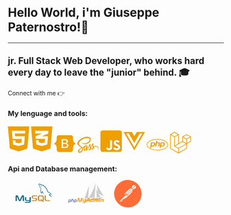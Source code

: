   <h1>
        Hello World, i'm <strong>Giuseppe Paternostro</strong>!👋
    </h1>
    <hr>
    <h2>
        jr. Full Stack Web Developer, who works hard every day to leave the "junior" behind. 🎓
    </h2>
    <div>
        <span>Connect with me 👉</span>
        <a href="https://www.linkedin.com/in/giuseppe-paternostro/"></a>
    </div>
    <div>
        <h3>
            My lenguage and tools:
        </h3>
        <p>
            <svg aria-hidden="true" focusable="false" data-prefix="fab" width="50px" data-icon="html5" class="svg-inline--fa fa-html5 fa-w-12" role="img" xmlns="http://www.w3.org/2000/svg" viewBox="0 0 384 512"><path fill="#EF9F00" d="M0 32l34.9 395.8L191.5 480l157.6-52.2L384 32H0zm308.2 127.9H124.4l4.1 49.4h175.6l-13.6 148.4-97.9 27v.3h-1.1l-98.7-27.3-6-75.8h47.7L138 320l53.5 14.5 53.7-14.5 6-62.2H84.3L71.5 112.2h241.1l-4.4 47.7z"></path></svg>
            <svg aria-hidden="true" focusable="false" data-prefix="fab" width="50px" data-icon="css3-alt" class="svg-inline--fa fa-css3-alt fa-w-12" role="img" xmlns="http://www.w3.org/2000/svg" viewBox="0 0 384 512"><path fill="#EF9F00" d="M0 32l34.9 395.8L192 480l157.1-52.2L384 32H0zm313.1 80l-4.8 47.3L193 208.6l-.3.1h111.5l-12.8 146.6-98.2 28.7-98.8-29.2-6.4-73.9h48.9l3.2 38.3 52.6 13.3 54.7-15.4 3.7-61.6-166.3-.5v-.1l-.2.1-3.6-46.3L193.1 162l6.5-2.7H76.7L70.9 112h242.2z"></path></svg>
            <svg aria-hidden="true" focusable="false" data-prefix="fab" width="50px" data-icon="bootstrap" class="svg-inline--fa fa-bootstrap fa-w-18" role="img" xmlns="http://www.w3.org/2000/svg" viewBox="0 0 576 512"><path fill="#EF9F00" d="M333.5,201.4c0-22.1-15.6-34.3-43-34.3h-50.4v71.2h42.5C315.4,238.2,333.5,225,333.5,201.4z M517,188.6 c-9.5-30.9-10.9-68.8-9.8-98.1c1.1-30.5-22.7-58.5-54.7-58.5H123.7c-32.1,0-55.8,28.1-54.7,58.5c1,29.3-0.3,67.2-9.8,98.1 c-9.6,31-25.7,50.6-52.2,53.1v28.5c26.4,2.5,42.6,22.1,52.2,53.1c9.5,30.9,10.9,68.8,9.8,98.1c-1.1,30.5,22.7,58.5,54.7,58.5h328.7 c32.1,0,55.8-28.1,54.7-58.5c-1-29.3,0.3-67.2,9.8-98.1c9.6-31,25.7-50.6,52.1-53.1v-28.5C542.7,239.2,526.5,219.6,517,188.6z M300.2,375.1h-97.9V136.8h97.4c43.3,0,71.7,23.4,71.7,59.4c0,25.3-19.1,47.9-43.5,51.8v1.3c33.2,3.6,55.5,26.6,55.5,58.3 C383.4,349.7,352.1,375.1,300.2,375.1z M290.2,266.4h-50.1v78.4h52.3c34.2,0,52.3-13.7,52.3-39.5 C344.7,279.6,326.1,266.4,290.2,266.4z"></path></svg>
            <svg aria-hidden="true" focusable="false" data-prefix="fab" width="50px" data-icon="sass" class="svg-inline--fa fa-sass fa-w-20" role="img" xmlns="http://www.w3.org/2000/svg" viewBox="0 0 640 512"><path fill="#EF9F00" d="M301.84 378.92c-.3.6-.6 1.08 0 0zm249.13-87a131.16 131.16 0 0 0-58 13.5c-5.9-11.9-12-22.3-13-30.1-1.2-9.1-2.5-14.5-1.1-25.3s7.7-26.1 7.6-27.2-1.4-6.6-14.3-6.7-24 2.5-25.29 5.9a122.83 122.83 0 0 0-5.3 19.1c-2.3 11.7-25.79 53.5-39.09 75.3-4.4-8.5-8.1-16-8.9-22-1.2-9.1-2.5-14.5-1.1-25.3s7.7-26.1 7.6-27.2-1.4-6.6-14.29-6.7-24 2.5-25.3 5.9-2.7 11.4-5.3 19.1-33.89 77.3-42.08 95.4c-4.2 9.2-7.8 16.6-10.4 21.6-.4.8-.7 1.3-.9 1.7.3-.5.5-1 .5-.8-2.2 4.3-3.5 6.7-3.5 6.7v.1c-1.7 3.2-3.6 6.1-4.5 6.1-.6 0-1.9-8.4.3-19.9 4.7-24.2 15.8-61.8 15.7-63.1-.1-.7 2.1-7.2-7.3-10.7-9.1-3.3-12.4 2.2-13.2 2.2s-1.4 2-1.4 2 10.1-42.4-19.39-42.4c-18.4 0-44 20.2-56.58 38.5-7.9 4.3-25 13.6-43 23.5-6.9 3.8-14 7.7-20.7 11.4-.5-.5-.9-1-1.4-1.5-35.79-38.2-101.87-65.2-99.07-116.5 1-18.7 7.5-67.8 127.07-127.4 98-48.8 176.35-35.4 189.84-5.6 19.4 42.5-41.89 121.6-143.66 133-38.79 4.3-59.18-10.7-64.28-16.3-5.3-5.9-6.1-6.2-8.1-5.1-3.3 1.8-1.2 7 0 10.1 3 7.9 15.5 21.9 36.79 28.9 18.7 6.1 64.18 9.5 119.17-11.8 61.78-23.8 109.87-90.1 95.77-145.6C386.52 18.32 293-.18 204.57 31.22c-52.69 18.7-109.67 48.1-150.66 86.4-48.69 45.6-56.48 85.3-53.28 101.9 11.39 58.9 92.57 97.3 125.06 125.7-1.6.9-3.1 1.7-4.5 2.5-16.29 8.1-78.18 40.5-93.67 74.7-17.5 38.8 2.9 66.6 16.29 70.4 41.79 11.6 84.58-9.3 107.57-43.6s20.2-79.1 9.6-99.5c-.1-.3-.3-.5-.4-.8 4.2-2.5 8.5-5 12.8-7.5 8.29-4.9 16.39-9.4 23.49-13.3-4 10.8-6.9 23.8-8.4 42.6-1.8 22 7.3 50.5 19.1 61.7 5.2 4.9 11.49 5 15.39 5 13.8 0 20-11.4 26.89-25 8.5-16.6 16-35.9 16-35.9s-9.4 52.2 16.3 52.2c9.39 0 18.79-12.1 23-18.3v.1s.2-.4.7-1.2c1-1.5 1.5-2.4 1.5-2.4v-.3c3.8-6.5 12.1-21.4 24.59-46 16.2-31.8 31.69-71.5 31.69-71.5a201.24 201.24 0 0 0 6.2 25.8c2.8 9.5 8.7 19.9 13.4 30-3.8 5.2-6.1 8.2-6.1 8.2a.31.31 0 0 0 .1.2c-3 4-6.4 8.3-9.9 12.5-12.79 15.2-28 32.6-30 37.6-2.4 5.9-1.8 10.3 2.8 13.7 3.4 2.6 9.4 3 15.69 2.5 11.5-.8 19.6-3.6 23.5-5.4a82.2 82.2 0 0 0 20.19-10.6c12.5-9.2 20.1-22.4 19.4-39.8-.4-9.6-3.5-19.2-7.3-28.2 1.1-1.6 2.3-3.3 3.4-5C434.8 301.72 450.1 270 450.1 270a201.24 201.24 0 0 0 6.2 25.8c2.4 8.1 7.09 17 11.39 25.7-18.59 15.1-30.09 32.6-34.09 44.1-7.4 21.3-1.6 30.9 9.3 33.1 4.9 1 11.9-1.3 17.1-3.5a79.46 79.46 0 0 0 21.59-11.1c12.5-9.2 24.59-22.1 23.79-39.6-.3-7.9-2.5-15.8-5.4-23.4 15.7-6.6 36.09-10.2 62.09-7.2 55.68 6.5 66.58 41.3 64.48 55.8s-13.8 22.6-17.7 25-5.1 3.3-4.8 5.1c.5 2.6 2.3 2.5 5.6 1.9 4.6-.8 29.19-11.8 30.29-38.7 1.6-34-31.09-71.4-89-71.1zm-429.18 144.7c-18.39 20.1-44.19 27.7-55.28 21.3C54.61 451 59.31 421.42 82 400c13.8-13 31.59-25 43.39-32.4 2.7-1.6 6.6-4 11.4-6.9.8-.5 1.2-.7 1.2-.7.9-.6 1.9-1.1 2.9-1.7 8.29 30.4.3 57.2-19.1 78.3zm134.36-91.4c-6.4 15.7-19.89 55.7-28.09 53.6-7-1.8-11.3-32.3-1.4-62.3 5-15.1 15.6-33.1 21.9-40.1 10.09-11.3 21.19-14.9 23.79-10.4 3.5 5.9-12.2 49.4-16.2 59.2zm111 53c-2.7 1.4-5.2 2.3-6.4 1.6-.9-.5 1.1-2.4 1.1-2.4s13.9-14.9 19.4-21.7c3.2-4 6.9-8.7 10.89-13.9 0 .5.1 1 .1 1.6-.13 17.9-17.32 30-25.12 34.8zm85.58-19.5c-2-1.4-1.7-6.1 5-20.7 2.6-5.7 8.59-15.3 19-24.5a36.18 36.18 0 0 1 1.9 10.8c-.1 22.5-16.2 30.9-25.89 34.4z"></path></svg>
            <svg aria-hidden="true" focusable="false" data-prefix="fab" width="50px" data-icon="js-square" class="svg-inline--fa fa-js-square fa-w-14" role="img" xmlns="http://www.w3.org/2000/svg" viewBox="0 0 448 512"><path fill="#EF9F00" d="M400 32H48C21.5 32 0 53.5 0 80v352c0 26.5 21.5 48 48 48h352c26.5 0 48-21.5 48-48V80c0-26.5-21.5-48-48-48zM243.8 381.4c0 43.6-25.6 63.5-62.9 63.5-33.7 0-53.2-17.4-63.2-38.5l34.3-20.7c6.6 11.7 12.6 21.6 27.1 21.6 13.8 0 22.6-5.4 22.6-26.5V237.7h42.1v143.7zm99.6 63.5c-39.1 0-64.4-18.6-76.7-43l34.3-19.8c9 14.7 20.8 25.6 41.5 25.6 17.4 0 28.6-8.7 28.6-20.8 0-14.4-11.4-19.5-30.7-28l-10.5-4.5c-30.4-12.9-50.5-29.2-50.5-63.5 0-31.6 24.1-55.6 61.6-55.6 26.8 0 46 9.3 59.8 33.7L368 290c-7.2-12.9-15-18-27.1-18-12.3 0-20.1 7.8-20.1 18 0 12.6 7.8 17.7 25.9 25.6l10.5 4.5c35.8 15.3 55.9 31 55.9 66.2 0 37.8-29.8 58.6-69.7 58.6z"></path></svg>
            <svg aria-hidden="true" focusable="false" data-prefix="fab" width="50px" data-icon="vuejs" class="svg-inline--fa fa-vuejs fa-w-14" role="img" xmlns="http://www.w3.org/2000/svg" viewBox="0 0 448 512"><path fill="#EF9F00" d="M356.9 64.3H280l-56 88.6-48-88.6H0L224 448 448 64.3h-91.1zm-301.2 32h53.8L224 294.5 338.4 96.3h53.8L224 384.5 55.7 96.3z"></path></svg>
            <svg aria-hidden="true" focusable="false" data-prefix="fab" width="50px" data-icon="php" class="svg-inline--fa fa-php fa-w-20" role="img" xmlns="http://www.w3.org/2000/svg" viewBox="0 0 640 512"><path fill="#EF9F00" d="M320 104.5c171.4 0 303.2 72.2 303.2 151.5S491.3 407.5 320 407.5c-171.4 0-303.2-72.2-303.2-151.5S148.7 104.5 320 104.5m0-16.8C143.3 87.7 0 163 0 256s143.3 168.3 320 168.3S640 349 640 256 496.7 87.7 320 87.7zM218.2 242.5c-7.9 40.5-35.8 36.3-70.1 36.3l13.7-70.6c38 0 63.8-4.1 56.4 34.3zM97.4 350.3h36.7l8.7-44.8c41.1 0 66.6 3 90.2-19.1 26.1-24 32.9-66.7 14.3-88.1-9.7-11.2-25.3-16.7-46.5-16.7h-70.7L97.4 350.3zm185.7-213.6h36.5l-8.7 44.8c31.5 0 60.7-2.3 74.8 10.7 14.8 13.6 7.7 31-8.3 113.1h-37c15.4-79.4 18.3-86 12.7-92-5.4-5.8-17.7-4.6-47.4-4.6l-18.8 96.6h-36.5l32.7-168.6zM505 242.5c-8 41.1-36.7 36.3-70.1 36.3l13.7-70.6c38.2 0 63.8-4.1 56.4 34.3zM384.2 350.3H421l8.7-44.8c43.2 0 67.1 2.5 90.2-19.1 26.1-24 32.9-66.7 14.3-88.1-9.7-11.2-25.3-16.7-46.5-16.7H417l-32.8 168.7z"></path></svg>
            <svg aria-hidden="true" focusable="false" data-prefix="fab" width="50px" data-icon="laravel" class="svg-inline--fa fa-laravel fa-w-16" role="img" xmlns="http://www.w3.org/2000/svg" viewBox="0 0 512 512"><path fill="#EF9F00" d="M504.4,115.83a5.72,5.72,0,0,0-.28-.68,8.52,8.52,0,0,0-.53-1.25,6,6,0,0,0-.54-.71,9.36,9.36,0,0,0-.72-.94c-.23-.22-.52-.4-.77-.6a8.84,8.84,0,0,0-.9-.68L404.4,55.55a8,8,0,0,0-8,0L300.12,111h0a8.07,8.07,0,0,0-.88.69,7.68,7.68,0,0,0-.78.6,8.23,8.23,0,0,0-.72.93c-.17.24-.39.45-.54.71a9.7,9.7,0,0,0-.52,1.25c-.08.23-.21.44-.28.68a8.08,8.08,0,0,0-.28,2.08V223.18l-80.22,46.19V63.44a7.8,7.8,0,0,0-.28-2.09c-.06-.24-.2-.45-.28-.68a8.35,8.35,0,0,0-.52-1.24c-.14-.26-.37-.47-.54-.72a9.36,9.36,0,0,0-.72-.94,9.46,9.46,0,0,0-.78-.6,9.8,9.8,0,0,0-.88-.68h0L115.61,1.07a8,8,0,0,0-8,0L11.34,56.49h0a6.52,6.52,0,0,0-.88.69,7.81,7.81,0,0,0-.79.6,8.15,8.15,0,0,0-.71.93c-.18.25-.4.46-.55.72a7.88,7.88,0,0,0-.51,1.24,6.46,6.46,0,0,0-.29.67,8.18,8.18,0,0,0-.28,2.1v329.7a8,8,0,0,0,4,6.95l192.5,110.84a8.83,8.83,0,0,0,1.33.54c.21.08.41.2.63.26a7.92,7.92,0,0,0,4.1,0c.2-.05.37-.16.55-.22a8.6,8.6,0,0,0,1.4-.58L404.4,400.09a8,8,0,0,0,4-6.95V287.88l92.24-53.11a8,8,0,0,0,4-7V117.92A8.63,8.63,0,0,0,504.4,115.83ZM111.6,17.28h0l80.19,46.15-80.2,46.18L31.41,63.44Zm88.25,60V278.6l-46.53,26.79-33.69,19.4V123.5l46.53-26.79Zm0,412.78L23.37,388.5V77.32L57.06,96.7l46.52,26.8V338.68a6.94,6.94,0,0,0,.12.9,8,8,0,0,0,.16,1.18h0a5.92,5.92,0,0,0,.38.9,6.38,6.38,0,0,0,.42,1v0a8.54,8.54,0,0,0,.6.78,7.62,7.62,0,0,0,.66.84l0,0c.23.22.52.38.77.58a8.93,8.93,0,0,0,.86.66l0,0,0,0,92.19,52.18Zm8-106.17-80.06-45.32,84.09-48.41,92.26-53.11,80.13,46.13-58.8,33.56Zm184.52,4.57L215.88,490.11V397.8L346.6,323.2l45.77-26.15Zm0-119.13L358.68,250l-46.53-26.79V131.79l33.69,19.4L392.37,178Zm8-105.28-80.2-46.17,80.2-46.16,80.18,46.15Zm8,105.28V178L455,151.19l33.68-19.4v91.39h0Z"></path></svg>
        </p>
    </div>
    <div>
        <h3>
            Api and Database management:
        </h3>
        <p>
            <svg xmlns="http://www.w3.org/2000/svg" width="120" height="60" viewBox="0 0 9.252 4.626"><g transform="matrix(.037376 0 0 .037376 1.069994 -1.319339)" fill-rule="evenodd"><path d="M8.504 128.215h5.8v-22.977l9.058 20.033c1.026 2.408 2.5 3.3 5.354 3.3s4.24-.893 5.3-3.3l9.013-20.033v22.977h5.845v-22.977c0-2.23-.893-3.303-2.767-3.883-4.417-1.338-7.362-.178-8.7 2.81l-8.878 19.81-8.567-19.81c-1.294-2.988-4.284-4.148-8.745-2.81-1.83.58-2.722 1.652-2.722 3.883l-.001 22.977zm45.198-18.694h5.845v12.627c-.044.713.223 2.32 3.4 2.363 1.65.045 12.582 0 12.67 0v-15.08h5.845v20.658c0 5.086-6.3 6.2-9.236 6.246h-18.38v-3.88h18.427c3.748-.402 3.302-2.275 3.302-2.9v-1.518h-12.36c-5.756-.045-9.46-2.588-9.503-5.488v-13.03zm125.374-14.635c-3.568-.09-6.336.268-8.656 1.25-.668.27-1.74.27-1.828 1.116.357.355.4.936.713 1.428.535.893 1.473 2.096 2.32 2.72.938.715 1.875 1.428 2.855 2.053 1.74 1.07 3.703 1.695 5.398 2.766.982.625 1.963 1.428 2.945 2.098.5.357.803.938 1.428 1.16v-.135c-.312-.4-.402-.98-.713-1.428-.447-.445-.893-.848-1.34-1.293-1.293-1.74-2.9-3.258-4.64-4.506-1.428-.982-4.55-2.32-5.13-3.97l-.088-.09c.98-.09 2.14-.447 3.078-.715 1.518-.4 2.9-.312 4.46-.713.715-.18 1.428-.402 2.143-.625v-.4c-.803-.803-1.383-1.874-2.23-2.632-2.275-1.963-4.775-3.882-7.363-5.488-1.383-.892-3.168-1.473-4.64-2.23-.537-.268-1.428-.402-1.74-.848-.805-.98-1.25-2.275-1.83-3.436-1.293-2.454-2.543-5.175-3.658-7.763-.803-1.74-1.295-3.48-2.275-5.086-4.596-7.585-9.594-12.18-17.268-16.687-1.65-.937-3.613-1.34-5.7-1.83l-3.346-.18c-.715-.312-1.428-1.16-2.053-1.562-2.543-1.606-9.102-5.086-10.977-.49-1.205 2.9 1.785 5.755 2.8 7.228.76 1.026 1.74 2.186 2.277 3.346.3.758.4 1.562.713 2.365.713 1.963 1.383 4.15 2.32 5.98.5.937 1.025 1.92 1.65 2.767.357.49.982.714 1.115 1.517-.625.893-.668 2.23-1.025 3.347-1.607 5.042-.982 11.288 1.293 14.99.715 1.115 2.4 3.57 4.686 2.632 2.008-.803 1.56-3.346 2.14-5.577.135-.535.045-.892.312-1.25v.09l1.83 3.703c1.383 2.186 3.793 4.462 5.8 5.98 1.07.803 1.918 2.187 3.256 2.677v-.135h-.088c-.268-.4-.67-.58-1.027-.892-.803-.803-1.695-1.785-2.32-2.677-1.873-2.498-3.523-5.265-4.996-8.12-.715-1.383-1.34-2.9-1.918-4.283-.27-.536-.27-1.34-.715-1.606-.67.98-1.65 1.83-2.143 3.034-.848 1.918-.936 4.283-1.248 6.737-.18.045-.1 0-.18.09-1.426-.356-1.918-1.83-2.453-3.078-1.338-3.168-1.562-8.254-.402-11.913.312-.937 1.652-3.882 1.117-4.774-.27-.848-1.16-1.338-1.652-2.008-.58-.848-1.203-1.918-1.605-2.855-1.07-2.5-1.605-5.265-2.766-7.764-.537-1.16-1.473-2.365-2.232-3.435-.848-1.205-1.783-2.053-2.453-3.48-.223-.49-.535-1.294-.178-1.83.088-.357.268-.49.623-.58.58-.49 2.232.134 2.812.4 1.65.67 3.033 1.294 4.416 2.23.625.446 1.295 1.294 2.098 1.518h.938c1.428.312 3.033.09 4.37.49 2.365.76 4.506 1.874 6.426 3.08 5.844 3.703 10.664 8.968 13.92 15.26.535 1.026.758 1.963 1.25 3.034.938 2.187 2.098 4.417 3.033 6.56.938 2.097 1.83 4.24 3.168 5.98.67.937 3.346 1.427 4.55 1.918.893.4 2.275.76 3.08 1.25 1.516.937 3.033 2.008 4.46 3.034.713.534 2.945 1.65 3.078 2.54zm-45.5-38.772a7.09 7.09 0 0 0-1.828.223v.09h.088c.357.714.982 1.205 1.428 1.83l1.027 2.142.088-.09c.625-.446.938-1.16.938-2.23-.268-.312-.312-.625-.535-.937-.268-.446-.848-.67-1.206-1.026z" fill="#00678c"/><path d="M85.916 128.215h16.776c1.963 0 3.838-.4 5.354-1.115 2.543-1.16 3.748-2.72 3.748-4.773v-4.283c0-1.65-1.383-3.213-4.148-4.283-1.428-.535-3.213-.848-4.953-.848h-7.05c-2.365 0-3.48-.715-3.793-2.275-.044-.178-.044-.357-.044-.535v-2.633c0-.135 0-.312.044-.49.312-1.205.937-1.518 3-1.74h17.177v-3.883h-16.33c-2.365 0-3.614.135-4.73.492-3.436 1.07-4.953 2.766-4.953 5.754v3.393c0 2.63 2.945 4.863 7.942 5.398.535.045 1.115.045 1.695.045h6.024c.223 0 .445 0 .623.045 1.83.178 2.633.49 3.168 1.158.357.357.447.67.447 1.072v3.39c0 .4-.268.938-.803 1.383s-1.385.758-2.5.803c-.223 0-.355.045-.58.045H85.916zm62.195-6.736c0 3.97 3 6.2 8.97 6.648.58.045 1.115.088 1.695.088h15.17v-3.88h-15.303c-3.393 0-4.686-.848-4.686-2.9v-20.078H148.1v20.123zm-32.615.177v-13.83c0-3.525 2.498-5.668 7.363-6.336.535-.045 1.07-.09 1.56-.09h11.064c.58 0 1.072.045 1.652.09 4.863.668 7.316 2.81 7.316 6.336v13.83c0 2.855-1.025 4.373-3.436 5.4l5.71 5.174h-6.736l-4.64-4.193-4.686.268h-6.246a13.66 13.66 0 0 1-3.391-.445c-3.7-1.028-5.53-2.99-5.53-6.204zm6.29-.31c0 .178.1.355.135.58.312 1.605 1.828 2.498 4.148 2.498h5.266l-4.818-4.373h6.736l4.238 3.838c.805-.447 1.295-1.072 1.473-1.875.045-.178.045-.4.045-.58v-13.252c0-.178 0-.355-.045-.535-.312-1.516-1.828-2.363-4.104-2.363h-8.79c-2.588 0-4.283 1.115-4.283 2.898z" fill="#ce8b2c"/></g></svg>
            <svg xmlns="http://www.w3.org/2000/svg" width="120" height="60"><g transform="matrix(.022172 0 0 .022172 16.871951 2.359016)"><path d="M2889.4 6.348l-2.04-4.07c-1-1-2.03-2.04-4.06-2.04l-4.08 1.03c-2.03 2.03-3.05 3.05-3.05 5.08l-86.52 1566.347 13.24-2.035 83.46-1523.702 99.75 163.88h-1.02c75.32 221.88 106.87 458.02 94.66 708.4l6.1 9.16 98.73 175.06 6.1 6.1c151.66 133.336 321.63 222.907 509.94 268.707l45.8 74.3 6.1 2.03 1.02-2.03L2887.33 35.75l2.04-29.52m-30.5 552.8c106.87 218.84 145.54 549.63 117.05 992.392l416.3-50.894zm948.6 961.85c42.74-5.086 70.22-14.246 82.44-27.476L1710.74 1759.06c1.02 90.586 41.73 161.836 121.12 212.723 21.37 15.27 43.77 26.465 64.12 33.6 19.34-22.387 40.72-38.676 66.17-53.946h1c228-138.422 566.94-159.8 1014.78-65.136l5.1 1c48.86 10.18 97.7 22.4 143.52 36.645 13.22 2.035 24.42-2.035 33.58-10.18 16.3-12.215 36.65-21.375 64.13-27.476v-1.02c72.27-128.25 169.97-222.906 292.12-284.996 84.48-41.727 182.2-69.215 291.1-79.395m-1046.33 39.696L2860.9 31.798c-144.53 557.77-376.6 1078.9-695.18 1562.37l595.44-33.582M2200.32 329.008l-4.07-2.04-4.07 1.02-2.04 5.08-82.44 1323.188 12.2-1.02 82.45-1322.17-2.04-4.06m-116 1298.75l87.53-1290.608-461.08 1330.308 373.55-39.7" fill="#ccc"/><path d="M2102.6 2057.953c-115.02 54.96-198.48 64.12-251.4 30.54-52.93-35.625-134.36-27.485-244.28 24.422m765.4-46.822c-21.37-7.125-44.78-12.2-69.2-14.25-49.87-4.066-109.93 15.27-180.16 57.004-70.23 42.746-154.7 59.035-255.48 49.87m1132.86-196.444c-484.5-99.742-833.6-76.336-1047.35 71.25m1352.7-23.406a220.58 220.58 0 0 0-69.22-14.254c-49.87-4.067-109.92 15.27-180.15 57.004-70.23 41.726-154.7 58-255.48 49.87M2655.3 341.218c-49.88-30.54-101.78-22.4-155.73 25.44-46.82-47.83-95.67-55.98-146.57-25.44m189.3-171c-50.9-30.53-100.76-18.32-151.66 36.64-49.88-54.96-100.76-67.17-151.66-36.64" fill="none" stroke="#ccc" stroke-linecap="round" stroke-linejoin="round" stroke-width="12"/><path d="M56.77 1763.86h134.915c40.538 0 70.305 11.54 89.303 34.615 19 23.08 25.153 55.242 18.485 96.488-2.734 16.92-7.612 32.45-14.637 46.593s-16.3 27.067-27.846 38.757c-13.718 14.068-29.074 24.148-46.078 30.23s-38.75 9.123-65.23 9.123H85.588l-14.952 92.515H.472zm61.252 55.105L94.4 1965.068h42.675c28.287 0 49.252-5.774 62.9-17.338 13.638-11.565 22.634-30.807 26.988-57.735 4.197-25.968 1.757-44.294-7.3-54.994-9.063-10.688-26.92-16.036-53.578-16.036H118m260.232-147.62h69.635l-14.952 92.515h61.95c39 0 66.012 7.4 81.076 22.157 15.07 14.776 19.952 38.58 14.643 71.433l-26.22 162.217h-70.7l24.954-154.4c2.84-17.552 1.465-29.488-4.124-35.815-5.6-6.32-17.284-9.487-35.07-9.487h-55.58l-32.274 199.7h-69.647l56.298-348.322m288.217 92.517H801.35c40.547 0 70.305 11.54 89.303 34.615 18.995 23.08 25.154 55.242 18.5 96.488-2.734 16.92-7.616 32.45-14.633 46.593-7.033 14.144-16.322 27.067-27.85 38.757-13.722 14.068-29.077 24.148-46.08 30.23s-38.745 9.123-65.235 9.123H695.26l-14.952 92.515h-70.16zm61.26 55.105l-23.613 146.103h42.675c28.286 0 49.248-5.774 62.9-17.338s22.642-30.807 26.995-57.735c4.194-25.968 1.758-44.294-7.304-54.994-9.063-10.688-26.92-16.036-53.568-16.036h-48.075" fill="#6c78af"/><path d="M1027.75 1597.324h134.947l59.28 323.87 163.973-323.87h134.433l-68.203 422.055h-90.096l60.562-328.745-165.335 328.745h-97.63l-62.092-332.2-44.47 332.2h-93.583l68.212-422.055m654.587 353.756h68.13l39.048-241.656h84.693l-48.747 301.634c-6.618 41.008-21.443 71.383-44.45 91.124-23 19.73-54.93 29.604-95.75 29.604h-166.08l10.15-62.788h151.5c16.257 0 29.365-3.8 39.322-11.4 9.944-7.604 16.1-18.6 18.427-33.034l.844-5.193h-74.965c-47.95 0-80.653-9.14-98.093-27.422-17.453-18.28-22.717-48.765-15.83-91.453l30.9-191.08h83.737l-29.87 184.764c-3.774 23.373-2.642 38.697 3.434 45.975 6.064 7.278 20.594 10.916 43.602 10.916m419.968-353.747h97.52l118.187 422.055H2215.74l-23.907-100.46h-189.955l-55.187 100.46h-97.532zm31.65 83.806l-90.18 162.444h130.218l-40.037-162.444m503.348 338.25h-162.696c-49.164 0-85.266-13.98-108.32-41.94-23.04-27.957-30.505-66.932-22.43-116.914 3.316-20.5 9.23-39.3 17.75-56.446s19.77-32.797 33.76-46.97c16.63-17.042 35.3-29.25 56.03-36.624s47.045-11.06 78.96-11.06h72.662l18.113-112.1h84.387zm-73.638-66.463l28.57-176.724h-51.222c-34.352 0-59.84 6.95-76.487 20.832-16.622 13.893-27.572 37.027-32.802 69.397-5.08 31.422-2.078 53.7 9.006 66.812s32.705 19.683 64.865 19.683h58.07m197.357-243.494h325.233c47.155 0 79.702 8.907 97.626 26.7 17.913 17.802 23.65 46.703 17.2 86.702L3169.3 2019.38h-85.33l30.043-185.926c3.7-22.795 2.56-37.83-3.384-45.115-5.966-7.278-20.018-10.92-42.18-10.92h-47.5l-39.107 241.962h-86.604l39.107-241.962h-98.978l-39.107 241.962h-85.33l50.102-309.956m628.62-35.225h-88.82l12.423-76.877h88.82zm-55.792 345.18h-88.822l50.1-309.956h88.82l-50.1 309.956m123.352-309.957h159.352c48.16 0 81.135 8.763 98.9 26.27 17.778 17.516 23.394 46.56 16.836 87.132l-31.76 196.555h-84.705l30.152-186.5c3.742-23.182 2.45-38.22-3.873-45.1-6.325-6.9-20.7-10.35-43.087-10.35h-68.117l-39.107 241.962h-84.693l50.1-309.956" fill="#f89c0e"/></g></svg>
            <svg xmlns="http://www.w3.org/2000/svg" width="64" height="64"><style><![CDATA[.C{fill:#ff6c37}.D{fill:#fff}]]></style><path d="M57.327 12.44a32 32 0 1 0-5.761 44.88c13.98-10.804 16.56-30.895 5.76-44.88z" class="C"/><path d="M42.793 20.388L29.3 33.988l-3.813-3.92c13.28-13.28 14.613-12.08 17.307-9.68z" class="D"/><path d="M29.3 34.36a.48.48 0 0 1-.32-.133l-3.84-3.84a.48.48 0 0 1 0-.667c13.093-13.093 14.88-12.48 17.973-9.68.105.084.164.212.16.347.02.13-.03.263-.133.347L29.647 34.228c-.095.087-.218.134-.347.133zm-3.147-4.293l3.147 3.147 12.8-12.8a2.88 2.88 0 0 0-3.787-.64c-2.32 1.04-6.053 4.213-12.16 10.293z" class="C"/><path d="M33.167 37.748l-3.68-3.76L42.98 20.654c3.627 3.547-1.76 9.467-9.813 17.093z" class="D"/><path d="M33.167 38.228a.56.56 0 0 1-.32-.133l-3.76-3.68a.56.56 0 0 1 0-.427c-.04-.112-.04-.235 0-.347L42.58 20.148c.195-.183.498-.183.693 0 .885.814 1.37 1.972 1.333 3.173 0 3.6-4.107 8.133-11.093 14.747a.56.56 0 0 1-.347.16zm-2.987-4.24L33.193 37c5.333-5.04 10.427-10.24 10.453-13.76a3.04 3.04 0 0 0-.693-2.053z" class="C"/><path d="M25.593 30.148l2.667 2.667a.16.16 0 0 1 0 .24l-5.627 1.2c-.233.05-.47-.062-.582-.272s-.07-.47.102-.635l3.28-3.253s.107 0 .16.053z" class="D"/><path d="M22.5 34.788a1.04 1.04 0 0 1-.88-.507c-.21-.397-.135-.886.187-1.2l3.253-3.28a.64.64 0 0 1 .853 0l2.667 2.667c.158.15.22.377.16.587s-.236.377-.453.427l-5.627 1.2zm2.987-4.053l-3.013 3.013 4.987-1.067zm.24-.24z" class="C"/><path d="M49.967 12.894c-1.93-1.862-4.962-1.94-6.986-.183s-2.37 4.773-.794 6.943 4.547 2.778 6.847 1.4l-3.627-3.627z" class="D"/><path d="M46.367 22.28a5.65 5.65 0 0 1-5.156-3.508c-.86-2.098-.384-4.506 1.2-6.118a5.71 5.71 0 0 1 8 0c.102.086.16.213.16.347a.46.46 0 0 1-.16.347l-4.32 4.08 3.28 3.227a.45.45 0 0 1 .133.4.48.48 0 0 1-.213.347 5.8 5.8 0 0 1-2.933.88zm0-10.347c-1.9.01-3.6 1.153-4.313 2.9s-.325 3.758 1.007 5.1c1.356 1.363 3.4 1.755 5.173.987l-3.147-3.147c-.105-.084-.164-.212-.16-.347.004-.125.062-.242.16-.32l4.16-4.187c-.827-.634-1.838-.98-2.88-.987z" class="C"/><path d="M50.047 12.974l-4.56 4.533 3.627 3.627a5.52 5.52 0 0 0 1.013-.747c1.976-2.1 1.94-5.368-.08-7.413z" class="D"/><path d="M49.033 21.534a.4.4 0 0 1-.32-.133l-3.627-3.627c-.105-.084-.164-.212-.16-.347.004-.125.062-.242.16-.32l4.533-4.453a.48.48 0 0 1 .8 0 5.6 5.6 0 0 1 0 8 4.88 4.88 0 0 1-1.067.853.43.43 0 0 1-.32.027zM46.1 17.428l3.013 3.013a5.12 5.12 0 0 0 .587-.48 4.72 4.72 0 0 0 1.387-3.333 4.58 4.58 0 0 0-1.147-3.04z" class="C"/><path d="M43.353 20.948c-.75-.704-1.917-.704-2.667 0L28.607 33l2 2.027 12.773-11.2c.395-.377.616-.9.61-1.446s-.236-1.065-.637-1.434z" class="D"/><path d="M30.5 35.508a.48.48 0 0 1-.32-.133l-2.027-2.027a.48.48 0 0 1 0-.667l12.08-12.027c.958-.956 2.51-.956 3.467 0 .48.48.74 1.135.72 1.813-.028.674-.326 1.308-.827 1.76l-12.773 11.2c-.093.066-.207.094-.32.08zM29.087 33l1.333 1.36 12.533-10.907c.31-.27.495-.656.507-1.067s-.15-.813-.453-1.093c-.583-.58-1.524-.58-2.107 0z" class="C"/><path d="M19.247 46.734a.27.27 0 0 0 0 .32l.533 2.32c.046.277-.087.553-.332.7a.65.65 0 0 1-.762-.077l-3.653-3.52L26.42 35h3.947l2.667 2.667a60.54 60.54 0 0 1-13.787 9.067z" class="D"/><path d="M19.007 50.654c-.302-.006-.6-.13-.8-.347l-3.493-3.493c-.105-.084-.164-.212-.16-.347.004-.125.062-.242.16-.32L26.18 34.654a.45.45 0 0 1 .24-.133h3.973a.48.48 0 0 1 .32 0l2.667 2.667c.103.095.153.235.133.373a.43.43 0 0 1-.16.347l-.213.187a65.33 65.33 0 0 1-13.68 8.773l.507 2.16a1.15 1.15 0 0 1-1.093 1.413zm-3.253-4.187L18.9 49.64a.16.16 0 0 0 .213 0 .16.16 0 0 0 0-.187l-.533-2.32c-.086-.343.08-.7.4-.853a65.56 65.56 0 0 0 13.333-8.587l-2.187-2.187h-3.573zm3.84.48z" class="C"/><path d="M12.287 49.214l2.667-2.667 4.107 4.107-6.533-.453c-.23-.017-.425-.18-.48-.406s.042-.46.24-.58z" class="D"/><path d="M19.14 51.054l-6.507-.453c-.386-.036-.718-.3-.854-.653s-.053-.772.214-1.054l2.667-2.667a.48.48 0 0 1 .667 0l4.08 4.08c.116.16.116.374 0 .533-.062.1-.156.175-.267.213zm-6.507-1.493l5.333.347-2.933-2.747z" class="C"/><path d="M30.74 35.322l-5.387.827 3.12-3.093z" class="D"/><path d="M25.353 36.654c-.183.005-.35-.1-.427-.267a.45.45 0 0 1 0-.533l3.093-3.12c.195-.183.498-.183.693 0L30.98 35a.45.45 0 0 1 0 .48.47.47 0 0 1-.373.347l-5.333.827zm3.12-2.907L26.74 35.48l2.987-.453z" class="C"/><path d="M30.74 35.32l-3.76.48a.48.48 0 0 1-.453-.8l1.947-1.947z" class="D"/><path d="M26.873 36.308c-.355-.003-.68-.197-.853-.507a.96.96 0 0 1 .16-1.147l1.947-1.947c.195-.183.498-.183.693 0l2.267 2.267a.48.48 0 0 1-.293.827l-3.733.48zm0-.987l2.827-.347-1.253-1.253-1.6 1.6zm23.2-19.28a.4.4 0 0 0-.507-.16.37.37 0 0 0-.186.22c-.03.095-.02.198.026.287.187.393.135.858-.133 1.2-.07.066-.1.157-.1.253a.38.38 0 0 0 .1.253.29.29 0 0 0 .213 0 .35.35 0 0 0 .347-.107 1.84 1.84 0 0 0 .24-1.947z" class="C"/></svg>
        </p>
    </div>
